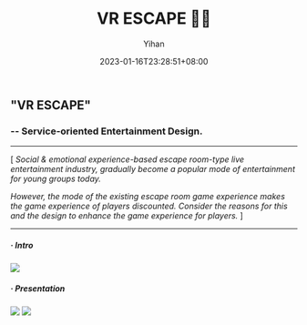 ﻿---
title: "VR ESCAPE 😶‍🌫️"
date: 2023-01-16T23:28:51+08:00
hidemeta: true
draft: false
author: ["Yihan"]
keywords: 
- Service Design
tags:
- Game Mode
- Teamates Matching Mechanism
- Customization Method
- Service

description: ""
showToc: true
TocOpen: true
showbreadcrumbs: true
weight: 320
cover:
    image: "projects/vrescape/vecover.jpg"
    caption: "How about a 'customized' teamwork real life game experience?"
    alt: ""
    relative: false
---
## "VR ESCAPE"
### -- Service-oriented Entertainment Design.
----------------
[ *Social & emotional experience-based escape room-type live entertainment industry, gradually become a popular mode of entertainment for young groups today.*

*However, the mode of the existing escape room game experience makes the game experience of players discounted. Consider the reasons for this and the design to enhance the game experience for players.* ]

----------------

##### · Intro
![](ve1.jpg)
##### · Presentation
![](ve2.jpg)
![](ve3.jpg)
